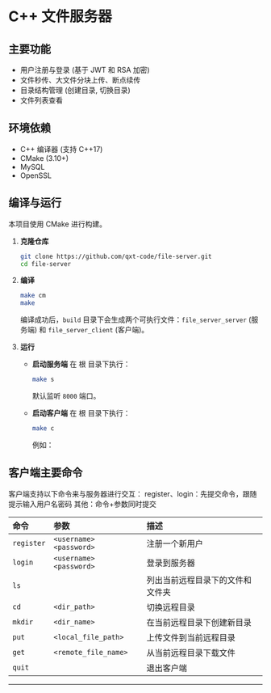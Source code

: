 # C++ 文件服务器

## 主要功能

- 用户注册与登录 (基于 JWT 和 RSA 加密)
- 文件秒传、大文件分块上传、断点续传
- 目录结构管理 (创建目录, 切换目录)
- 文件列表查看

## 环境依赖

- C++ 编译器 (支持 C++17)
- CMake (3.10+)
- MySQL
- OpenSSL

## 编译与运行

本项目使用 CMake 进行构建。

1.  **克隆仓库**
    ```bash
    git clone https://github.com/qxt-code/file-server.git
    cd file-server
    ```

2.  **编译**
    ```bash
    make cm
    make
    ```
    编译成功后，`build` 目录下会生成两个可执行文件：`file_server_server` (服务端) 和 `file_server_client` (客户端)。

3.  **运行**
    *   **启动服务端**
        在 根 目录下执行：
        ```bash
        make s
        ```
        默认监听 `8000` 端口。

    *   **启动客户端**
        在 根 目录下执行：
        ```bash
        make c
        ```
        例如：

## 客户端主要命令

客户端支持以下命令来与服务器进行交互：
register、login：先提交命令，跟随提示输入用户名密码
其他：命令+参数同时提交

| 命令 | 参数 | 描述 |
| :--- | :--- | :--- |
| `register` | `<username> <password>` | 注册一个新用户 |
| `login` | `<username> <password>` | 登录到服务器 |
| `ls` |  | 列出当前远程目录下的文件和文件夹 |
| `cd` | `<dir_path>` | 切换远程目录 |
| `mkdir` | `<dir_name>` | 在当前远程目录下创建新目录 |
| `put` | `<local_file_path>` | 上传文件到当前远程目录 |
| `get` | `<remote_file_name>` | 从当前远程目录下载文件 |
| `quit` | | 退出客户端 |

---
